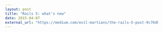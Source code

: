 ```yaml
---
layout: post
title: "Rails 5: what's new"
date: 2015-04-07
external_url: "https://medium.com/evil-martians/the-rails-5-post-9c76dbac8fc"
---
```

